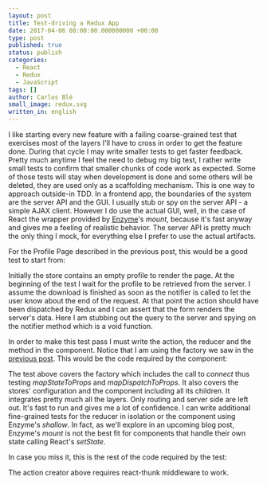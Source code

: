```yaml
---
layout: post
title: Test-driving a Redux App
date: 2017-04-06 08:00:00.000000000 +00:00
type: post
published: true
status: publish
categories:
  - React
  - Redux
  - JavaScript
tags: []
author: Carlos Blé
small_image: redux.svg
written_in: english
---
```


I like starting every new feature with a failing coarse-grained test that exercises most
of the layers I'll have to cross in order to get the feature done. During that cycle
I may write smaller tests to get faster feedback. Pretty much anytime I feel the need
to debug my big test, I rather write small tests to confirm that smaller chunks of 
code work as expected. Some of those tests will stay when
development is done and some others will be deleted, they are used only as a scaffolding
mechanism. This is one way to approach outside-in TDD. 
In a frontend app, the boundaries of the system are the server API and the
GUI. I usually stub or spy on the server API - a simple AJAX client. However I do use
the actual GUI, well, in the case of React the wrapper provided by
 [Enzyme](https://github.com/airbnb/enzyme)'s _mount_, because it's fast anyway and 
gives me a feeling of realistic behavior. The server API is pretty much the only thing
I mock, for everything else I prefer to use the actual artifacts.

For the Profile Page described in the 
previous post, this would be a good test to start from:

<script src="https://gist.github.com/carlosble/6e9246e00b2a8eaaafb89b1a0bb123e8.js"></script>

Initially the store contains an empty profile to render the page. At the beginning of 
the test I wait for the profile to be retrieved from the server. I assume 
the download is finished as soon as the notifier is called to let the user know about
 the end of the request. At that
point the action should have been dispatched by Redux and I can assert that the form 
renders the server's data. Here I am stubbing out the query to the server and spying
on the notifier method which is a void function.
 
In order to make this test pass I must write the action, the reducer and the method in
the component. Notice that I am using the factory we saw in the [previous post](/2017/04/dependency-injection-react-redux). This 
would be the code required by the component:

<script src="https://gist.github.com/carlosble/1cdb307a7ba53e4689329ed3241edc10.js"></script>

The test above covers the factory which includes the call to _connect_ thus testing
 _mapStateToProps_ and _mapDispatchToProps_. It also covers the stores' 
 configuration and the component including all its children. It integrates pretty much
 all the layers. Only routing and server side are left out. It's fast to run and gives 
 me a lot of confidence. I can write additional fine-grained tests for the reducer in
 isolation or the component using Enzyme's _shallow_. In fact, as we'll explore in an
 upcoming blog post, Enzyme's _mount_ is not the best fit for components that handle
 their own state calling React's _setState_.
 
 In case you miss it, this is the rest of the code required by the test:
 
 <script src="https://gist.github.com/carlosble/1f78f0ef6e198c637a91e9ace3ebb2d2.js"></script>
 
 The action creator above requires react-thunk middleware to work.
 
 <script src="https://gist.github.com/carlosble/3e54676e002623b4d8fb80b083e6d1f5.js"></script>
 